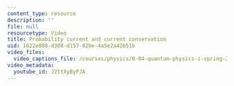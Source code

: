 ```yaml
---
content_type: resource
description: ''
file: null
resourcetype: Video
title: Probability current and current conservation
uid: 1622e088-d308-d157-82be-4a5e2a42b51b
video_files:
  video_captions_file: /courses/physics/8-04-quantum-physics-i-spring-2016/video-lectures/part-1/probability-current-and-current-conservation/J2ltXyByPJA.vtt
video_metadata:
  youtube_id: J2ltXyByPJA
---
```

